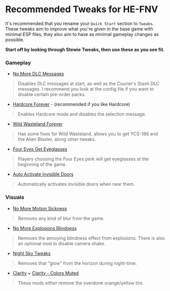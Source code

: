# Recommended Tweaks for HE-FNV

It's recommended that you rename your `Quick Start` section to `Tweaks`. These tweaks aim to improve what you're given in the base game with minimal ESP files, they also aim to have as minimal gameplay changes as possible.

**Start off by looking through Stewie Tweaks, then use these as you see fit.**

### Gameplay

- [No More DLC Messages](https://www.nexusmods.com/newvegas/mods/75686)
> Disables DLC messages at start, as well as the Courier's Stash DLC messages. I recommend you look at the config file if you want to disable certain pre-order packs.
- [Hardcore Forever](https://www.nexusmods.com/newvegas/mods/75682) - (recommended if you like Hardcore)
> Enables Hardcore mode and disables the selection message.
- [Wild Wasteland Forever](https://www.nexusmods.com/newvegas/mods/71609)
> Has some fixes for Wild Wasteland, allows you to get YCS-186 and the Alien Blaster, along other tweaks.
- [Four Eyes Get Eyeglasses](https://www.nexusmods.com/newvegas/mods/69565)
> Players choosing the Four Eyes perk will get eyeglasses at the beginning of the game.
- [Auto Activate Invisible Doors](https://www.nexusmods.com/newvegas/mods/80650)
> Automatically activates invisible doors when near them.

### Visuals

- [No More Motion Sickness](https://www.nexusmods.com/newvegas/mods/73613)
> Removes any kind of blur from the game.
- [No More Explosions Blindness](https://www.nexusmods.com/newvegas/mods/73572)
> Removes the annoying blindness effect from explosions. There is also an optional mod to disable camera shake.
- [Night Sky Tweaks](https://www.nexusmods.com/newvegas/mods/73529)
> Removes that "glow" from the horizon during night-time.
- [Clarity](https://www.nexusmods.com/newvegas/mods/62481) + [Clarity - Colors Muted](https://www.nexusmods.com/newvegas/mods/80121)
> These mods either remove the overdone orange/yellow tint.